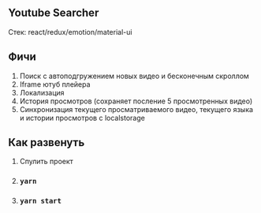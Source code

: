 ## Youtube Searcher

Стек: react/redux/emotion/material-ui

## Фичи

1. Поиск с автоподгружением новых видео и бесконечным скроллом
2. Iframe ютуб плейера
2. Локализация
3. История просмотров (сохраняет посление 5 просмотренных видео)
4. Синхронизация текущего просматриваемого видео, текущего языка и истории просмотров с localstorage

## Как развенуть

1. Спулить проект
2. ### `yarn`
3. ### `yarn start`
